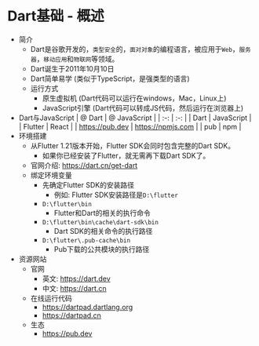 # Dart基础 - 概述

- 简介
  - Dart是谷歌开发的，`类型安全`的，`面对对象`的编程语言，被应用于`Web`，`服务器`，`移动应用`和`物联网`等领域。
  - Dart诞生于2011年10月10日
  - Dart简单易学 (类似于TypeScript，是强类型的语言)
  - 运行方式
    - 原生虚拟机 (Dart代码可以运行在windows，Mac，Linux上)
    - JavaScript引擎 (Dart代码可以转成JS代码，然后运行在浏览器上)
- Dart与JavaScript
  | @ Dart | @ JavaScript |
  | :-: | :-: |
  | Dart | JavaScript |
  | Flutter | React |
  | <https://pub.dev> | <https://npmjs.com> |
  | pub | npm |
- 环境搭建
  - 从Flutter 1.21版本开始，Flutter SDK会同时包含完整的Dart SDK。
    - 如果你已经安装了Flutter，就无需再下载Dart SDK了。
  - 官网介绍: <https://dart.cn/get-dart>
  - 绑定环境变量
    - 先确定Flutter SDK的安装路径
      - 例如: Flutter SDK安装路径是`D:\flutter`
    - `D:\flutter\bin`
      - Flutter和Dart的相关的执行命令
    - `D:\flutter\bin\cache\dart-sdk\bin`
      - Dart SDK的相关命令的执行路径
    - `D:\flutter\.pub-cache\bin`
      - Pub下载的公共模块的执行路径
- 资源网站
  - 官网
    - 英文: <https://dart.dev>
    - 中文: <https://dart.cn>
  - 在线运行代码
    - <https://dartpad.dartlang.org>
    - <https://dartpad.cn>
  - 生态
    - <https://pub.dev>
